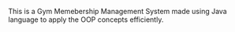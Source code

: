 This is a Gym Memebership Management System made using Java language to apply the OOP concepts efficiently.
